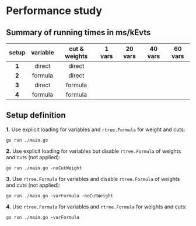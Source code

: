 # Performance study

## Summary of running times in ms/kEvts

|   setup   | variable | cut & weights |  1 vars | 20 vars | 40 vars | 60 vars |
|:---------:|:--------:|:-------------:|:-------:|:-------:|:-------:|:-------:|
|   **1**   |  direct  |     direct    |         |         |         |         |
|   **2**   |  formula |     direct    |         |         |         |         |
|   **3**   |  direct  |    formula    |         |         |         |         |
|   **4**   |  formula |    formula    |         |         |         |         |


## Setup definition

**1.** Use explicit loading for variables and `rtree.Formula` for weight and cuts:
```
go run ./main.go
```

**2.** Use explicit loading for variables but disable `rtree.Formula` of weights and cuts (not applied):
```
go run ./main.go -noCutWeight
```

**3.** Use `rtree.Formula` for variables and disable `rtree.Formula` of weights and cuts (not applied):
```
go run ./main.go -varFormula -noCutWeight
```

**4.** Use `rtree.Formula` for variables and `rtree.Formula` for weights and cuts:
```
go run ./main.go -varFormula
```
